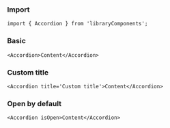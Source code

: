 ### Import

  `import { Accordion } from 'libraryComponents';`

### Basic
```
<Accordion>Content</Accordion>
```

### Custom title
```
<Accordion title='Custom title'>Content</Accordion>
```

### Open by default
```
<Accordion isOpen>Content</Accordion>
```
